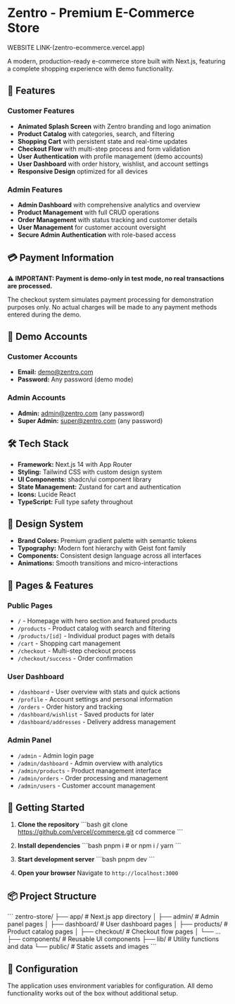 # Zentro - Premium E-Commerce Store
WEBSITE LINK-(zentro-ecommerce.vercel.app)

A modern, production-ready e-commerce store built with Next.js, featuring a complete shopping experience with demo functionality.

## 🚀 Features

### Customer Features
- **Animated Splash Screen** with Zentro branding and logo animation
- **Product Catalog** with categories, search, and filtering
- **Shopping Cart** with persistent state and real-time updates
- **Checkout Flow** with multi-step process and form validation
- **User Authentication** with profile management (demo accounts)
- **User Dashboard** with order history, wishlist, and account settings
- **Responsive Design** optimized for all devices

### Admin Features
- **Admin Dashboard** with comprehensive analytics and overview
- **Product Management** with full CRUD operations
- **Order Management** with status tracking and customer details
- **User Management** for customer account oversight
- **Secure Admin Authentication** with role-based access

## 💳 Payment Information

**⚠️ IMPORTANT: Payment is demo-only in test mode, no real transactions are processed.**

The checkout system simulates payment processing for demonstration purposes only. No actual charges will be made to any payment methods entered during the demo.

## 🔐 Demo Accounts

### Customer Accounts
- **Email:** demo@zentro.com
- **Password:** Any password (demo mode)

### Admin Accounts
- **Admin:** admin@zentro.com (any password)
- **Super Admin:** super@zentro.com (any password)

## 🛠️ Tech Stack

- **Framework:** Next.js 14 with App Router
- **Styling:** Tailwind CSS with custom design system
- **UI Components:** shadcn/ui component library
- **State Management:** Zustand for cart and authentication
- **Icons:** Lucide React
- **TypeScript:** Full type safety throughout

## 🎨 Design System

- **Brand Colors:** Premium gradient palette with semantic tokens
- **Typography:** Modern font hierarchy with Geist font family
- **Components:** Consistent design language across all interfaces
- **Animations:** Smooth transitions and micro-interactions

## 📱 Pages & Features

### Public Pages
- `/` - Homepage with hero section and featured products
- `/products` - Product catalog with search and filtering
- `/products/[id]` - Individual product pages with details
- `/cart` - Shopping cart management
- `/checkout` - Multi-step checkout process
- `/checkout/success` - Order confirmation

### User Dashboard
- `/dashboard` - User overview with stats and quick actions
- `/profile` - Account settings and personal information
- `/orders` - Order history and tracking
- `/dashboard/wishlist` - Saved products for later
- `/dashboard/addresses` - Delivery address management

### Admin Panel
- `/admin` - Admin login page
- `/admin/dashboard` - Admin overview with analytics
- `/admin/products` - Product management interface
- `/admin/orders` - Order processing and management
- `/admin/users` - Customer account management

## 🚀 Getting Started

1. **Clone the repository**
   \`\`\`bash
   git clone https://github.com/vercel/commerce.git
   cd commerce
   \`\`\`

2. **Install dependencies**
   \`\`\`bash
   pnpm i   # or npm i / yarn
   \`\`\`

3. **Start development server**
   \`\`\`bash
   pnpm dev
   \`\`\`

4. **Open your browser**
   Navigate to `http://localhost:3000`

## 📦 Project Structure

\`\`\`
zentro-store/
├── app/                    # Next.js app directory
│   ├── admin/             # Admin panel pages
│   ├── dashboard/         # User dashboard pages
│   ├── products/          # Product catalog pages
│   ├── checkout/          # Checkout flow pages
│   └── ...
├── components/            # Reusable UI components
├── lib/                   # Utility functions and data
└── public/               # Static assets and images
\`\`\`

## 🔧 Configuration

The application uses environment variables for configuration. All demo functionality works out of the box without additional setup.


